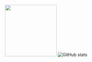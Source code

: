 <img src="https://64.media.tumblr.com/bb67a8ebbe1496f1ba7cad4cfeb59c5d/89d4a43a064c12ed-c6/s640x960/bbae250486430b79673519cc4ed0023ba62bf939.gif" height="170"/> ![GitHub stats](https://github-readme-stats.vercel.app/api?username=MascaChapas27&hide=prs&show_icons=true&theme=chartreuse-dark&include_all_commits=true)
